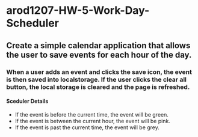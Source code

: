 # arod1207-HW-5-Work-Day-Scheduler
## Create a simple calendar application that allows the user to save events for each hour of the day.

### When a user adds an event and clicks the save icon, the event is then saved into localstorage.  If the user clicks the clear all button, the local storage is cleared and the page is refreshed.

#### Sceduler Details
* If the event is before the current time, the event will be green.
* If the event is between the current hour,  the event will be pink.
* If the event is past the current time, the event will be grey.